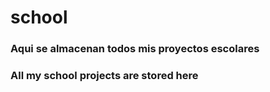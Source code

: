 # school
### Aqui se almacenan todos mis proyectos escolares
### All my school projects are stored here
